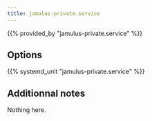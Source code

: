 ```yaml
---
title: jamulus-private.service
---
```


{{% provided_by "jamulus-private.service" %}}

## Options

{{% systemd_unit "jamulus-private.service" %}}

## Additionnal notes

Nothing here.